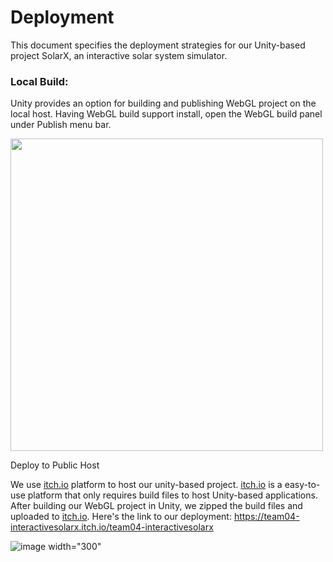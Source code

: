 # Deployment

This document specifies the deployment strategies for our Unity-based project SolarX, an interactive solar system simulator.

### Local Build:

Unity provides an option for building and publishing WebGL project on the local host. Having WebGL build support install, open the WebGL build panel under Publish menu bar. 

<img src="https://user-images.githubusercontent.com/93735732/226769561-0cc4051e-77fe-40a2-abb9-d70f6385df9f.png" width="500" />
<!-- ![image](https://user-images.githubusercontent.com/93735732/226769561-0cc4051e-77fe-40a2-abb9-d70f6385df9f.png) -->

Deploy to Public Host

We use <a href="itch.io">itch.io<a> platform to host our unity-based project. <a href="itch.io">itch.io<a> is a easy-to-use platform that only requires build files to host Unity-based applications. After building our WebGL project in Unity, we zipped the build files and uploaded to <a href="itch.io">itch.io<a>. Here's the link to our deployment: https://team04-interactivesolarx.itch.io/team04-interactivesolarx
  
  ![image width="300"](https://user-images.githubusercontent.com/93735732/226771170-cd246a4b-9990-4752-b29b-205a6371b659.png)

